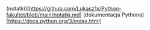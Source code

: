 (notatki)[https://github.com/Lukasz1x/Python-fakultet/blob/main/notatki.md]
(dokumentacja Pythona)[https://docs.python.org/3/index.html]
